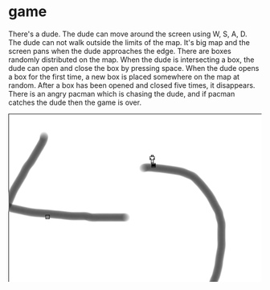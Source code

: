 # game

There's a dude. The dude can move around the screen using W, S, A, D. The
dude can not walk outside the limits of the map. It's big map and the
screen pans when the dude approaches the edge. There are boxes
randomly distributed on the map. When the dude is intersecting a box, the
dude can open and close the box by pressing space. When the dude opens a
box for the first time, a new box is placed somewhere on the map at random.
After a box has been opened and closed five times, it disappears. There is
an angry pacman which is chasing the dude, and if pacman catches the dude
then the game is over.


![game](screenshot.png)
